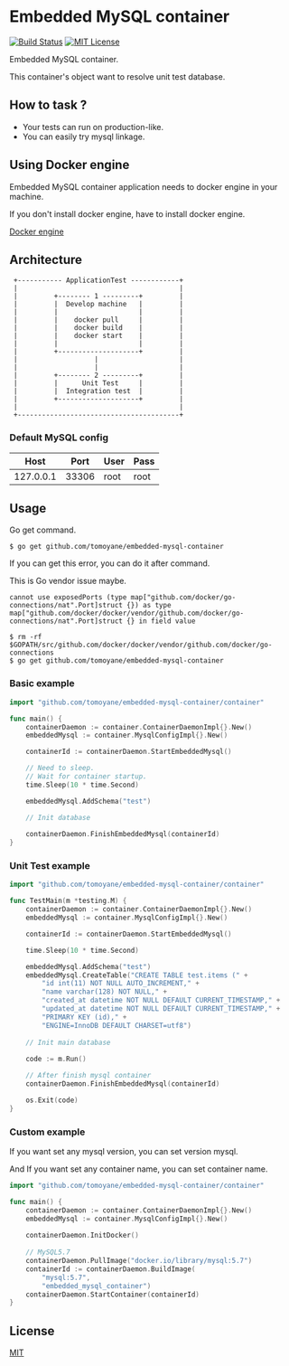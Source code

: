 # Embedded MySQL container 
[![Build Status](http://www.concourse.developer-tm.com:8080/api/v1/teams/main/pipelines/embedded-mysql-container-pipeline/jobs/test/badge)](https://www.concourse.developer-tm.com/teams/main/pipelines/embedded-mysql-container-pipeline)
[![MIT License](http://img.shields.io/badge/license-MIT-blue.svg?style=flat)](https://github.com/tomoyane/embedded-mysql-container/blob/master/LICENSE)

Embedded MySQL container.

This container's object want to resolve unit test database.

## How to task ?
 - Your tests can run on production-like. 
 - You can easily try mysql linkage.

## Using Docker engine
Embedded MySQL container application needs to docker engine in your machine.

If you don't install docker engine, have to install docker engine.

[Docker engine](https://docs.docker.com/engine/)

## Architecture

```
 +----------- ApplicationTest ------------+  
 |                                        |
 |         +-------- 1 ---------+         |
 |         |  Develop machine   |         |
 |         |                    |         |
 |         |    docker pull     |         |
 |         |    docker build    |         |
 |         |    docker start    |         |
 |         |                    |         |
 |         +--------------------+         |
 |                   |                    |          
 |                   |                    |
 |         +-------- 2 ---------+         |  
 |         |      Unit Test     |         |
 |         |  Integration test  |         |
 |         +--------------------+         |
 |                                        |
 +----------------------------------------+  
```

### Default MySQL config
| Host | Port | User | Pass |
| --- | --- | --- | --- |
| 127.0.0.1 | 33306 | root | root |

## Usage
Go get command.
```
$ go get github.com/tomoyane/embedded-mysql-container
```

If you can get this error, you can do it after command.

This is Go vendor issue maybe.
```
cannot use exposedPorts (type map["github.com/docker/go-
connections/nat".Port]struct {}) as type map["github.com/docker/docker/vendor/github.com/docker/go-
connections/nat".Port]struct {} in field value
```

```
$ rm -rf $GOPATH/src/github.com/docker/docker/vendor/github.com/docker/go-connections
$ go get github.com/tomoyane/embedded-mysql-container
```

### Basic example

```go
import "github.com/tomoyane/embedded-mysql-container/container"

func main() {
    containerDaemon := container.ContainerDaemonImpl{}.New()
    embeddedMysql := container.MysqlConfigImpl{}.New()

    containerId := containerDaemon.StartEmbeddedMysql()

    // Need to sleep.
    // Wait for container startup.
    time.Sleep(10 * time.Second)

    embeddedMysql.AddSchema("test")

    // Init database
    
    containerDaemon.FinishEmbeddedMysql(containerId)
}
```

### Unit Test example

```go
import "github.com/tomoyane/embedded-mysql-container/container"

func TestMain(m *testing.M) {
	containerDaemon := container.ContainerDaemonImpl{}.New()
	embeddedMysql := container.MysqlConfigImpl{}.New()

	containerId := containerDaemon.StartEmbeddedMysql()

	time.Sleep(10 * time.Second)

	embeddedMysql.AddSchema("test")
	embeddedMysql.CreateTable("CREATE TABLE test.items (" +
		"id int(11) NOT NULL AUTO_INCREMENT," +
		"name varchar(128) NOT NULL," +
		"created_at datetime NOT NULL DEFAULT CURRENT_TIMESTAMP," +
		"updated_at datetime NOT NULL DEFAULT CURRENT_TIMESTAMP," +
		"PRIMARY KEY (id)," +
		"ENGINE=InnoDB DEFAULT CHARSET=utf8")
	
	// Init main database
	
	code := m.Run()

	// After finish mysql container
	containerDaemon.FinishEmbeddedMysql(containerId)

	os.Exit(code)
}
```

### Custom example
If you want set any mysql version, you can set version mysql.

And If you want set any container name, you can set container name. 

```go
import "github.com/tomoyane/embedded-mysql-container/container"

func main() {
    containerDaemon := container.ContainerDaemonImpl{}.New()
    embeddedMysql := container.MysqlConfigImpl{}.New()
    
    containerDaemon.InitDocker()
    
    // MySQL5.7
    containerDaemon.PullImage("docker.io/library/mysql:5.7")
    containerId := containerDaemon.BuildImage(
        "mysql:5.7",
        "embedded_mysql_container")
    containerDaemon.StartContainer(containerId)
}
```

## License

[MIT](https://github.com/tomoyane/embedded-mysql-container/blob/master/LICENSE)
